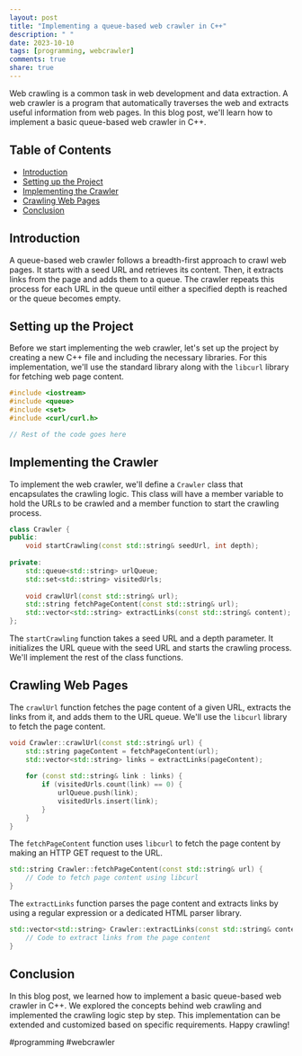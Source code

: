 ```yaml
---
layout: post
title: "Implementing a queue-based web crawler in C++"
description: " "
date: 2023-10-10
tags: [programming, webcrawler]
comments: true
share: true
---
```


Web crawling is a common task in web development and data extraction. A web crawler is a program that automatically traverses the web and extracts useful information from web pages. In this blog post, we'll learn how to implement a basic queue-based web crawler in C++.

## Table of Contents
- [Introduction](#introduction)
- [Setting up the Project](#setting-up-the-project)
- [Implementing the Crawler](#implementing-the-crawler)
- [Crawling Web Pages](#crawling-web-pages)
- [Conclusion](#conclusion)

## Introduction
A queue-based web crawler follows a breadth-first approach to crawl web pages. It starts with a seed URL and retrieves its content. Then, it extracts links from the page and adds them to a queue. The crawler repeats this process for each URL in the queue until either a specified depth is reached or the queue becomes empty.

## Setting up the Project
Before we start implementing the web crawler, let's set up the project by creating a new C++ file and including the necessary libraries. For this implementation, we'll use the standard library along with the `libcurl` library for fetching web page content.

```cpp
#include <iostream>
#include <queue>
#include <set>
#include <curl/curl.h>

// Rest of the code goes here
```

## Implementing the Crawler
To implement the web crawler, we'll define a `Crawler` class that encapsulates the crawling logic. This class will have a member variable to hold the URLs to be crawled and a member function to start the crawling process.

```cpp
class Crawler {
public:
    void startCrawling(const std::string& seedUrl, int depth);
    
private:
    std::queue<std::string> urlQueue;
    std::set<std::string> visitedUrls;
    
    void crawlUrl(const std::string& url);
    std::string fetchPageContent(const std::string& url);
    std::vector<std::string> extractLinks(const std::string& content);
};
```

The `startCrawling` function takes a seed URL and a depth parameter. It initializes the URL queue with the seed URL and starts the crawling process. We'll implement the rest of the class functions.

## Crawling Web Pages
The `crawlUrl` function fetches the page content of a given URL, extracts the links from it, and adds them to the URL queue. We'll use the `libcurl` library to fetch the page content.

```cpp
void Crawler::crawlUrl(const std::string& url) {
    std::string pageContent = fetchPageContent(url);
    std::vector<std::string> links = extractLinks(pageContent);
    
    for (const std::string& link : links) {
        if (visitedUrls.count(link) == 0) {
            urlQueue.push(link);
            visitedUrls.insert(link);
        }
    }
}
```

The `fetchPageContent` function uses `libcurl` to fetch the page content by making an HTTP GET request to the URL.

```cpp
std::string Crawler::fetchPageContent(const std::string& url) {
    // Code to fetch page content using libcurl
}
```

The `extractLinks` function parses the page content and extracts links by using a regular expression or a dedicated HTML parser library.

```cpp
std::vector<std::string> Crawler::extractLinks(const std::string& content) {
    // Code to extract links from the page content
}
```

## Conclusion
In this blog post, we learned how to implement a basic queue-based web crawler in C++. We explored the concepts behind web crawling and implemented the crawling logic step by step. This implementation can be extended and customized based on specific requirements. Happy crawling!

#programming #webcrawler
